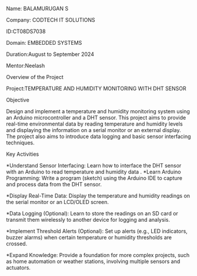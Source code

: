 Name: BALAMURUGAN S

Company: CODTECH IT SOLUTIONS

ID:CT08DS7038

Domain: EMBEDDED SYSTEMS

Duration:August to September 2024

Mentor:Neelash

Overview of the Project

Project:TEMPERATURE AND HUMIDITY MONITORING WITH DHT SENSOR

Objective

Design and implement a temperature and humidity monitoring system using an Arduino microcontroller and a DHT sensor. This project aims to provide real-time environmental data by reading temperature and humidity levels and displaying the information on a serial monitor or an external display. The project also aims to introduce data logging and basic sensor interfacing techniques.

Key Activities

*Understand Sensor Interfacing: Learn how to interface the DHT sensor with an Arduino to read temperature and humidity data
.
*Learn Arduino Programming: Write a program (sketch) using the Arduino IDE to capture and process data from the DHT sensor.

*Display Real-Time Data: Display the temperature and humidity readings on the serial monitor or an LCD/OLED screen.

*Data Logging (Optional): Learn to store the readings on an SD card or transmit them wirelessly to another device for logging and analysis.

*Implement Threshold Alerts (Optional): Set up alerts (e.g., LED indicators, buzzer alarms) when certain temperature or humidity thresholds are crossed.

*Expand Knowledge: Provide a foundation for more complex projects, such as home automation or weather stations, involving multiple sensors and actuators.
